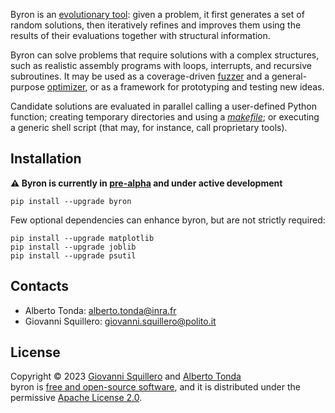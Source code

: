 Byron is an [evolutionary tool](https://en.wikipedia.org/wiki/Evolutionary_algorithm): given a problem, it first generates a set of random solutions, then iteratively refines and improves them using the results of their evaluations together with structural information.

Byron can solve problems that require solutions with a complex structures, such as realistic assembly programs with loops, interrupts, and recursive subroutines. It may be used as a coverage-driven [fuzzer](https://en.wikipedia.org/wiki/Fuzzing) and a general-purpose [optimizer](https://en.wikipedia.org/wiki/Engineering_optimization), or as a framework for prototyping and testing new ideas.

Candidate solutions are evaluated in parallel calling a user-defined Python function; creating temporary directories and using a [*makefile*](https://en.wikipedia.org/wiki/Make_(software)); or executing a generic shell script (that may, for instance, call proprietary tools).

## Installation

**⚠️ Byron is currently in [pre-alpha](https://en.wikipedia.org/wiki/Software_release_life_cycle#Pre-alpha) and under active development**

```
pip install --upgrade byron
```

Few optional dependencies can enhance byron, but are not strictly required:

```
pip install --upgrade matplotlib
pip install --upgrade joblib
pip install --upgrade psutil
```

## Contacts

* Alberto Tonda: <alberto.tonda@inra.fr>
* Giovanni Squillero: <giovanni.squillero@polito.it>

## License

Copyright © 2023 [Giovanni Squillero](https://github.com/squillero) and [Alberto Tonda](https://github.com/albertotonda/)  
byron is [free and open-source software](https://en.wikipedia.org/wiki/Free_and_open-source_software), and it is distributed under the permissive [Apache License 2.0](https://opensource.org/license/apache-2-0/).
